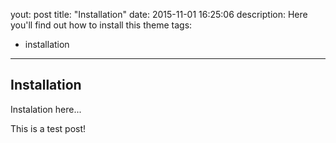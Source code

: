 yout: post
title: "Installation"
date: 2015-11-01 16:25:06
description: Here you'll find out how to install this theme
tags: 
 - installation
 ---

 ## Installation

 Instalation here...

This is a test post!
